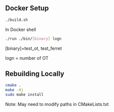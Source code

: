 ## Docker Setup

```bash
./build.sh 
```
In Docker shell
```bash
./run ./bin/[binary] logn
```
[binary]=test_ot, test_ferret

logn = number of OT 

## Rebuilding Locally 
```bash
cmake .
make -4j
sudo make install
```
Note: May need to modify paths in CMakeLists.txt 
